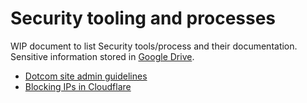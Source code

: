 # Security tooling and processes

WIP document to list Security tools/process and their documentation. Sensitive information stored in [Google Drive](https://docs.google.com/document/d/10oocqojeIM0uZpcOl6L76afDYj3-MLsFxRK2jhOg93E/).

- [Dotcom site admin guidelines](./dotcom-site-admin.md)
- [Blocking IPs in Cloudflare](https://docs.google.com/document/d/17FV8pjbJNrhAtW9lvGIbJ1jSkXe0mRw4ci7w0084RBE/edit#heading=h.jpz7uaphhdtk)
